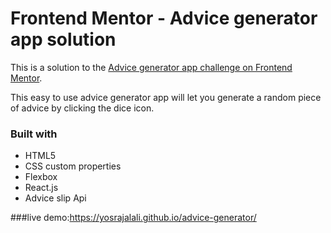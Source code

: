 # Frontend Mentor - Advice generator app solution

This is a solution to the [Advice generator app challenge on Frontend Mentor](https://www.frontendmentor.io/challenges/advice-generator-app-QdUG-13db). 

This easy to use advice generator app will let you generate a random piece of advice by clicking the dice icon.

### Built with

- HTML5
- CSS custom properties
- Flexbox
- React.js
- Advice slip Api

###live demo:https://yosrajalali.github.io/advice-generator/
